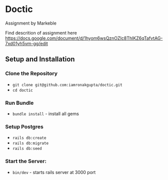 # Doctic
Assignment by Markeble

Find descrition of assignment here
https://docs.google.com/document/d/1hyom6wsQznOZIc8ThlKZ6qTafvtAG-7xd01yh5vm-gg/edit

## Setup and Installation

### Clone the Repository
* `git clone git@github.com:iamronakgupta/doctic.git`
* `cd doctic`

### Run Bundle

* `bundle install` - install all gems

### Setup Postgres
* `rails db:create`
* `rails db:migrate`
* `rails db:seed`

### Start the Server:
* `bin/dev` - starts rails server at 3000 port